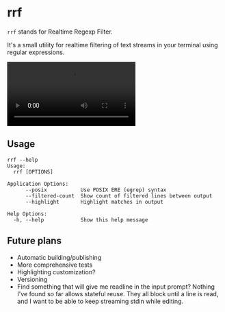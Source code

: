 # rrf

`rrf` stands for Realtime Regexp Filter.

It's a small utility for realtime filtering of text streams in your terminal
using regular expressions.

![Demo](https://content.camlittle.com/rrf-demo.mp4)

## Usage

```
rrf --help
Usage:
  rrf [OPTIONS]

Application Options:
      --posix           Use POSIX ERE (egrep) syntax
      --filtered-count  Show count of filtered lines between output
      --highlight       Highlight matches in output

Help Options:
  -h, --help            Show this help message
```

## Future plans

- Automatic building/publishing
- More comprehensive tests
- Highlighting customization?
- Versioning
- Find something that will give me readline in the input prompt?
   Nothing I've found so far allows stateful reuse. They all block until a line
   is read, and I want to be able to keep streaming stdin while editing.
